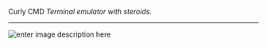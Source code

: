 
Curly CMD
*Terminal emulator with steroids.*

----------
![enter image description here](https://image.ibb.co/fss9tv/cmd.png)

